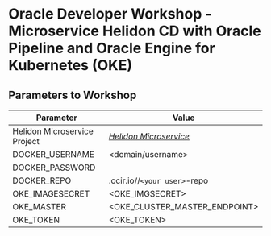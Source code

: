 # Oracle Developer Workshop - Microservice Helidon CD with Oracle Pipeline and Oracle Engine for Kubernetes (OKE)

## Parameters to Workshop

| Parameter                    | Value |
| ---------------------------- | -------------------------------------------- |
| Helidon Microservice Project | *[Helidon Microservice](https://github.com/pasimoes/helidon-quickstart-se)* |
| DOCKER_USERNAME              | <domain/username>                            |
| DOCKER_PASSWORD              | <password>                                   |
| DOCKER_REPO                  | <region>.ocir.io/<domain>/``<your user>``-repo   |
| OKE_IMAGESECRET              | <OKE_IMGSECRET>                              |
| OKE_MASTER                   | <OKE_CLUSTER_MASTER_ENDPOINT>                |
| OKE_TOKEN                    | <OKE_TOKEN>                                  |

